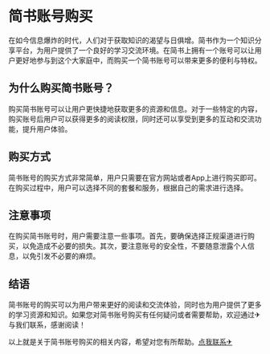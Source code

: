 # 简书账号购买

在如今信息爆炸的时代，人们对于获取知识的渴望与日俱增。简书作为一个知识分享平台，为用户提供了一个良好的学习交流环境。在简书上拥有一个账号可以让用户更好地参与到这个大家庭中，而购买一个简书账号可以带来更多的便利与特权。

## 为什么购买简书账号？

购买简书账号可以让用户更快捷地获取更多的资源和信息。对于一些特定的内容，购买账号后用户可以获得更多的阅读权限，同时还可以享受到更多的互动和交流功能，提升用户体验。

## 购买方式

简书账号的购买方式非常简单，用户只需要在官方网站或者App上进行购买即可。在购买过程中，用户可以选择不同的套餐和服务，根据自己的需求进行选择。

## 注意事项

在购买简书账号时，用户需要注意一些事项。首先，要确保选择正规渠道进行购买，以免造成不必要的损失。其次，要注意账号的安全性，不要随意泄露个人信息，以免引发不必要的麻烦。

## 结语

简书账号的购买可以为用户带来更好的阅读和交流体验，同时也为用户提供了更多的学习资源和知识。如果您对简书账号购买有任何疑问或者需要帮助，欢迎通过✈与我们联系，感谢阅读！

以上就是关于简书账号购买的相关内容，希望对您有所帮助。[点我联系✈](https://data.G208.com)